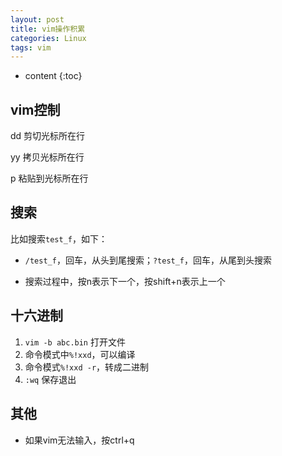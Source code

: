 ```yaml
---
layout: post
title: vim操作积累
categories: Linux
tags: vim
---
```


* content
{:toc}
## vim控制

dd 剪切光标所在行

yy 拷贝光标所在行

p 粘贴到光标所在行



## 搜索

比如搜索`test_f`，如下：

* `/test_f`，回车，从头到尾搜索；`?test_f`，回车，从尾到头搜索

* 搜索过程中，按n表示下一个，按shift+n表示上一个

## 十六进制

1. `vim -b abc.bin` 打开文件
2. 命令模式中`%!xxd`，可以编译
3. 命令模式`%!xxd -r`，转成二进制
4. `:wq` 保存退出

## 其他

* 如果vim无法输入，按ctrl+q